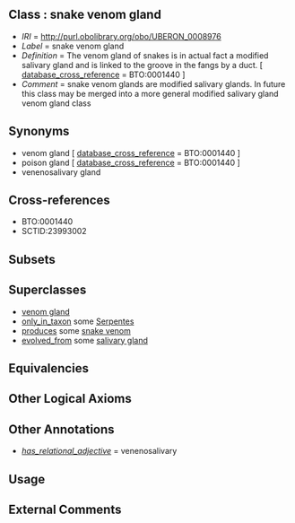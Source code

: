 
## Class : snake venom gland

 * *IRI* = http://purl.obolibrary.org/obo/UBERON_0008976
 * *Label* = snake venom gland
 * *Definition* = The venom gland of snakes is in actual fact a modified salivary gland and is linked to the groove in the fangs by a duct. [ [database_cross_reference](../../ef/oboInOwl#hasDbXref.md) = BTO:0001440 ]
 * *Comment* = snake venom glands are modified salivary glands. In future this class may be merged into a more general modified salivary gland venom gland class

## Synonyms

 * venom gland [ [database_cross_reference](../../ef/oboInOwl#hasDbXref.md) = BTO:0001440 ]
 * poison gland [ [database_cross_reference](../../ef/oboInOwl#hasDbXref.md) = BTO:0001440 ]
 * venenosalivary gland

## Cross-references

 * BTO:0001440
 * SCTID:23993002

## Subsets


## Superclasses

 * [venom gland](../../UBERON/79/UBERON_0011579.md)
 * [only_in_taxon](../../RO/60/RO_0002160.md) some [Serpentes](../../NCBITaxon/70/NCBITaxon_8570.md)
 * [produces](../../RO/00/RO_0003000.md) some [snake venom](../../UBERON/76/UBERON_0013076.md)
 * [evolved_from](../../core#evolved/om/core#evolved_from.md) some [salivary gland](../../UBERON/44/UBERON_0001044.md)

## Equivalencies


## Other Logical Axioms


## Other Annotations

 * *[has_relational_adjective](../../UBPROP/07/UBPROP_0000007.md)* = venenosalivary

## Usage


## External Comments

